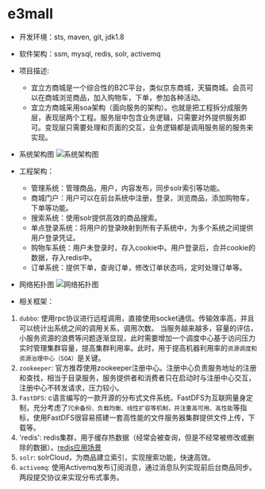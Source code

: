 # e3mall
- 开发环境：sts, maven, git, jdk1.8
- 软件架构：ssm, mysql, redis, solr, activemq
- 项目描述:
	- 宜立方商城是一个综合性的B2C平台，类似京东商城，天猫商城。会员可以在商城浏览商品，加入购物车，下单，参加各种活动。
	- 宜立方商城采用soa架构（面向服务的架构）。也就是把工程拆分成服务层，表现层两个工程。服务层中包含业务逻辑，只需要对外提供服务即可。变现层只需要处理和页面的交互，业务逻辑都是调用服务层的服务来实现。

- 系统架构图
![系统架构图](https://img-blog.csdn.net/20180404010221510?watermark/2/text/aHR0cHM6Ly9ibG9nLmNzZG4ubmV0L05vclJpbkluVGhlU2t5/font/5a6L5L2T/fontsize/400/fill/I0JBQkFCMA==/dissolve/70)

- 工程架构：
	- 管理系统：管理商品，用户，内容发布，同步solr索引等功能。
	- 商城门户：用户可以在前台系统中注册，登录，浏览商品，添加购物车，下单等功能。
	- 搜索系统：使用solr提供高效的商品搜索。
	- 单点登录系统：将用户的登录映射到所有子系统中，为多个系统之间提供用户登录凭证。
	- 购物车系统：用户未登录时，存入cookie中。用户登录后，合并cookie的数据，存入redis中。
	- 订单系统：提供下单，查询订单，修改订单状态吗，定时处理订单等。

- 网络拓扑图
![网络拓扑图](https://img-blog.csdn.net/20180404010326124?watermark/2/text/aHR0cHM6Ly9ibG9nLmNzZG4ubmV0L05vclJpbkluVGhlU2t5/font/5a6L5L2T/fontsize/400/fill/I0JBQkFCMA==/dissolve/70)

- 相关框架：
1. `dubbo`: 使用rpc协议进行远程调用，直接使用socket通信。传输效率高，并且可以统计出系统之间的调用关系，调用次数。
当服务越来越多，容量的评估，小服务资源的浪费等问题逐渐显现，此时需要增加一个调度中心基于访问压力实时管理集群容量，提高集群利用率。此时，用于提高机器利用率的`资源调度和资源治理中心（SOA）`是关键。
2. `zookeeper`: 官方推荐使用zookeeper注册中心。注册中心负责服务地址的注册和查找，相当于目录服务，服务提供者和消费者只在启动时与注册中心交互，注册中心不转发请求，压力较小。
3. `FastDFS`: c语言编写的一款开源的分布式文件系统。FastDFS为互联网量身定制，充分考虑了`冗余备份、负载均衡、线性扩容等机制，并注重高可用、高性能`等指标，使用FastDFS很容易搭建一套高性能的文件服务器集群提供文件上传，下载等。
4. 'redis': redis集群，用于缓存热数据（经常会被查询，但是不经常被修改或删除的数据）。[redis应用场景](https://www.cnblogs.com/NiceCui/p/7794659.html)
5. `solr`: solrCloud，为商品建立索引，实现搜索功能，快速高效。
6. `activemq`: 使用Activemq发布订阅消息，通过消息队列实现前后台商品同步。两段提交协议来实现分布式事务。